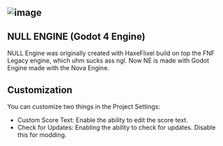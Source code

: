 ![image](https://github.com/NULLSonic/NULLEngine/blob/main/assets/images/discordRPC/ne_gd4.png)
---
## NULL ENGINE (Godot 4 Engine)
NULL Engine was originally created with HaxeFlixel build on top the FNF Legacy engine, which uhm sucks ass ngl. Now NE is made with Godot Engine made with the Nova Engine.

## Customization
You can customize two things in the Project Settings:
- Custom Score Text: Enable the ability to edit the score text.
- Check for Updates: Enabling the ability to check for updates. Disable this for modding.
